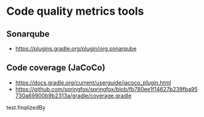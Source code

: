 # Code quality metrics tools

## Sonarqube

* https://plugins.gradle.org/plugin/org.sonarqube

## Code coverage (JaCoCo)

* https://docs.gradle.org/current/userguide/jacoco_plugin.html
* https://github.com/springfox/springfox/blob/fb780ee1f14627b239fba95730a69900b9b2313a/gradle/coverage.gradle

test.finalizedBy <add jacocoreport>
